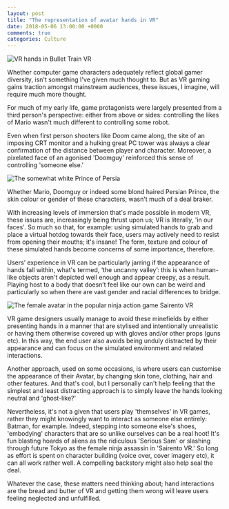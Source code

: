 ```yaml
---
layout: post
title: "The representation of avatar hands in VR"
date: 2018-05-06 13:00:00 +0000
comments: true
categories: Culture
---
```

![VR hands in Bullet Train VR ](http://lisapeyton.com/wp-content/uploads/2017/04/oculus-touch-games-1474923390-c5lu-column-width-inline-1479742308-eIRM-column-width-inline.jpg)

Whether computer game characters adequately reflect global gamer diversity, isn't something I've given much thought to. But as VR gaming gains traction amongst mainstream audiences, these issues, I imagine, will require much more thought.

For much of my early life, game protagonists were largely presented from a third person's perspective: either from above or sides: controlling the likes of Mario wasn't much different to controlling some robot.

Even when first person shooters like Doom came along, the site of an imposing CRT monitor and a hulking great PC tower was always a clear confirmation of the distance between player and character. Moreover, a pixelated face of an agonised 'Doomguy' reinforced this sense of controlling 'someone else.'

![The somewhat white Prince of Persia](https://steemit-production-imageproxy-upload.s3.amazonaws.com/DQmRMANyx6u5472AuFdY7Z9mzSm6P9yqVnefEnWuSVZfrAp)

Whether Mario, Doomguy or indeed some blond haired Persian Prince, the skin colour or gender of these characters, wasn't much of a deal braker.

With increasing levels of immersion that's made possible in modern VR, these issues are, increasingly being thrust upon us; VR is literally, 'in our faces'. So much so that, for example: using simulated hands to grab and place a virtual hotdog towards their face, users may actively need to resist from opening their mouths; it's insane! The form, texture and colour of these simulated hands become concerns of some importance, therefore.

Users’ experience in VR can be particularly jarring if the appearance of hands fall within, what's termed, ‘the uncanny valley’: this is when human-like objects aren't depicted well enough and appear creepy, as a result. Playing host to a body that doesn’t feel like our own can be weird and particularly so when there are vast gender and racial differences to bridge.

![The female avatar in the popular ninja action game Sairento VR](/images/Sairento-VR-legs.png)

VR game designers usually manage to avoid these minefields by either presenting hands in a manner that are stylised and intentionally unrealistic or having them otherwise covered up with gloves and/or other props (guns etc). In this way, the end user also avoids being unduly distracted by their appearance and can focus on the simulated environment and related interactions.

Another approach, used on some occasions, is where users can customise the appearance of their Avatar, by changing skin tone, clothing, hair and other features. And that's cool, but I personally can't help feeling that the simplest and least distracting approach is to simply leave the hands looking neutral and 'ghost-like?'

Nevertheless, it's not a given that users play 'themselves' in VR games, rather they might knowingly want to interact as someone else entirely: Batman, for example. Indeed, stepping into someone else's shoes, 'embodying' characters that are so unlike ourselves can be a real hoot! It's fun blasting hoards of aliens as the ridiculous 'Serious Sam' or slashing through future Tokyo as the female ninja assassin in 'Sairento VR.' So long as effort is spent on character building (voice over, cover imagery etc), it can all work rather well. A compelling backstory might also help seal the deal.

Whatever the case, these matters need thinking about; hand interactions are the bread and butter of VR and getting them wrong will leave users feeling neglected and unfulfilled.